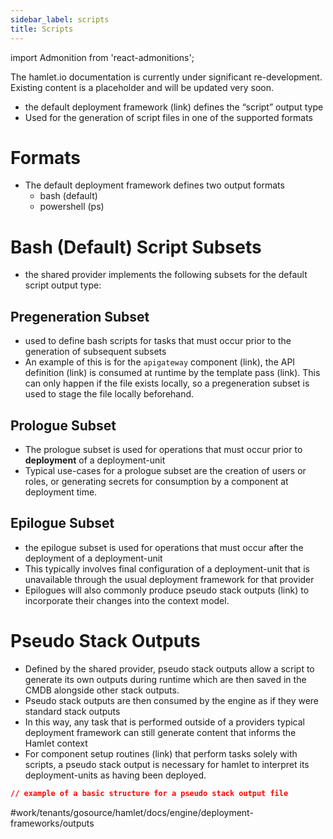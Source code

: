 ```yaml
---
sidebar_label: scripts
title: Scripts
---
```

import Admonition from 'react-admonitions';

<Admonition type="warning" title="Under Construction">
The hamlet.io documentation is currently under significant re-development. Existing content is a placeholder and will be updated very soon.
</Admonition>

* the default deployment framework (link) defines the “script” output type
* Used for the generation of script files in one of the supported formats

# Formats
* The default deployment framework defines two output formats
	* bash (default)
	* powershell (ps)

# Bash (Default) Script Subsets
* the shared provider implements the following subsets for the default script output type:

## Pregeneration Subset
* used to define bash scripts for tasks that must occur prior to the generation of subsequent subsets
* An example of this is for the `apigateway` component (link), the API definition (link) is consumed at runtime by the template pass (link). This can only happen if the file exists locally, so a pregeneration subset is used to stage the file locally beforehand.

## Prologue Subset
* The prologue subset is used for operations that must occur prior to **deployment** of a deployment-unit
* Typical use-cases for a prologue subset are the creation of users or roles, or generating secrets for consumption by a component at deployment time.

## Epilogue Subset
* the epilogue subset is used for operations that must occur after the deployment of a deployment-unit
* This typically involves final configuration of a deployment-unit that is unavailable through the usual deployment framework for that provider
* Epilogues will also commonly produce pseudo stack outputs (link) to incorporate their changes into the context model.


# Pseudo Stack Outputs
* Defined by the shared provider, pseudo stack outputs allow a script to generate its own outputs during runtime which are then saved in the CMDB alongside other stack outputs. 
* Pseudo stack outputs are then consumed by the engine as if they were standard stack outputs
* In this way, any task that is performed outside of a providers typical deployment framework can still generate content that informs the Hamlet context
* For component setup routines (link) that perform tasks solely with scripts, a pseudo stack output is necessary for hamlet to interpret its deployment-units as having been deployed.

```json
// example of a basic structure for a pseudo stack output file
```

#work/tenants/gosource/hamlet/docs/engine/deployment-frameworks/outputs